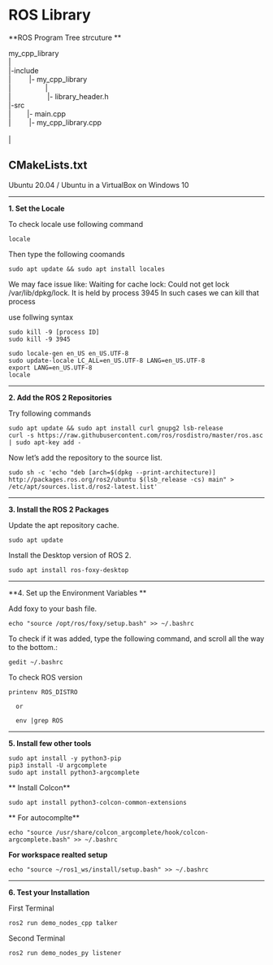 # ROS Library

**ROS Program Tree strcuture **<br />

my_cpp_library<br />
  |<br />
  |-include<br />
  |&emsp; &emsp;   |- my_cpp_library<br />
  |&emsp; &emsp;    &emsp;&emsp;   |  <br />
  | &emsp; &emsp;    &emsp;&emsp;  |- library_header.h<br />
  |-src<br />
  |&emsp;&emsp;    |- main.cpp<br />
  |&emsp; &emsp;   |- my_cpp_library.cpp  <br />   
  |<br />
  

**CMakeLists.txt**
-----------------------------------------------------------------------------------------------------

Ubuntu 20.04 / Ubuntu in a VirtualBox on Windows 10

-----------------------------------------------------------------------------------------------------

**1. Set the Locale**

To check locale use following command

```
locale
```
Then type the following coomands
```
sudo apt update && sudo apt install locales
```

We may face issue like: Waiting for cache lock: Could not get lock /var/lib/dpkg/lock. It is held by process 3945 In such cases we can kill that process

use follwing syntax
```
sudo kill -9 [process ID]
sudo kill -9 3945
```
```
sudo locale-gen en_US en_US.UTF-8
sudo update-locale LC_ALL=en_US.UTF-8 LANG=en_US.UTF-8
export LANG=en_US.UTF-8
locale
```
-----------------------------------------------------------------------------------------------------

**2. Add the ROS 2 Repositories**

Try following commands 

```
sudo apt update && sudo apt install curl gnupg2 lsb-release
curl -s https://raw.githubusercontent.com/ros/rosdistro/master/ros.asc | sudo apt-key add -
```

Now let’s add the repository to the source list.

```
sudo sh -c 'echo "deb [arch=$(dpkg --print-architecture)] http://packages.ros.org/ros2/ubuntu $(lsb_release -cs) main" > /etc/apt/sources.list.d/ros2-latest.list'
```
-----------------------------------------------------------------------------------------------------
**3. Install the ROS 2 Packages**

Update the apt repository cache.

```
sudo apt update
```

Install the Desktop version of ROS 2.
```
sudo apt install ros-foxy-desktop
```
-----------------------------------------------------------------------------------------------------
**4. Set up the Environment Variables **

Add foxy to your bash file.

```
echo "source /opt/ros/foxy/setup.bash" >> ~/.bashrc
```

To check if it was added, type the following command, and scroll all the way to the bottom.:
```
gedit ~/.bashrc
```

To check ROS version 
```
printenv ROS_DISTRO 

  or
  
  env |grep ROS
```
-----------------------------------------------------------------------------------------------------
**5. Install few other tools**
```
sudo apt install -y python3-pip
pip3 install -U argcomplete
sudo apt install python3-argcomplete

```
** Install Colcon**
```
sudo apt install python3-colcon-common-extensions
```

** For autocomplte**
```
echo "source /usr/share/colcon_argcomplete/hook/colcon-argcomplete.bash" >> ~/.bashrc
```

**For workspace realted setup**

```
echo "source ~/ros1_ws/install/setup.bash" >> ~/.bashrc
```
-----------------------------------------------------------------------------------------------------

**6. Test your Installation**

First Terminal 

```
ros2 run demo_nodes_cpp talker
```

Second Terminal 

```
ros2 run demo_nodes_py listener
```






